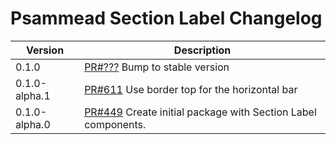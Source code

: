 # Psammead Section Label Changelog

<!-- prettier-ignore -->
| Version | Description |
|---------|-------------|
| 0.1.0 | [PR#???](https://github.com/BBC/psammead/pull/???) Bump to stable version |
| 0.1.0-alpha.1 | [PR#611](https://github.com/BBC/psammead/pull/611) Use border top for the horizontal bar |
| 0.1.0-alpha.0 | [PR#449](https://github.com/BBC/psammead/pull/449) Create initial package with Section Label components. |
